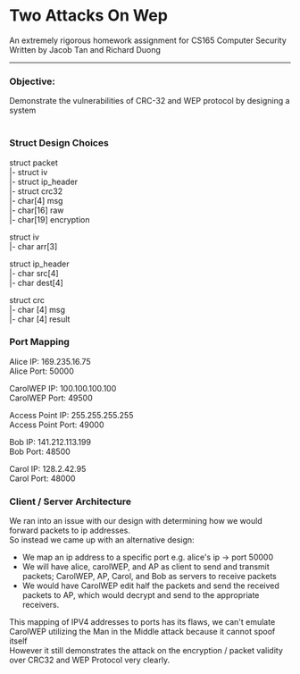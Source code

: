 # Two Attacks On Wep
An extremely rigorous homework assignment for CS165 Computer Security
Written by Jacob Tan and Richard Duong

-----------------------------------------------------------------------------------------------------------------------

### Objective:
Demonstrate the vulnerabilities of CRC-32 and WEP protocol by designing a system 
<br><br>

### Struct Design Choices
struct packet<br>
 |- struct iv<br>
 |- struct ip_header<br>
 |- struct crc32<br>
 |- char[4] msg<br>
 |- char[16] raw<br>
 |- char[19] encryption<br>

struct iv<br>
 |- char arr[3]<br>

struct ip_header<br>
 |- char src[4]<br>
 |- char dest[4]<br>

struct crc<br>
 |- char [4] msg<br>
 |- char [4] result<br>
 
### Port Mapping
Alice IP:           169.235.16.75<br>
Alice Port:         50000<br>

CarolWEP IP:        100.100.100.100<br>
CarolWEP Port:      49500<br>

Access Point IP:    255.255.255.255<br>
Access Point Port:  49000<br>

Bob IP:             141.212.113.199<br>
Bob Port:           48500<br>

Carol IP:           128.2.42.95<br>
Carol Port:         48000<br>

### Client / Server Architecture
We ran into an issue with our design with determining how we would forward packets to ip addresses.<br>
So instead we came up with an alternative design:<br>
- We map an ip address to a specific port e.g. alice's ip -> port 50000<br>
- We will have alice, carolWEP, and AP as client to send and transmit packets; CarolWEP, AP, Carol, and Bob as servers to receive packets<br>
- We would have CarolWEP edit half the packets and send the received packets to AP, which would decrypt and send to the appropriate receivers.<br>

This mapping of IPV4 addresses to ports has its flaws, we can't emulate CarolWEP utilizing the Man in the Middle attack because it cannot spoof itself<br>
However it still demonstrates the attack on the encryption / packet validity over CRC32 and WEP Protocol very clearly.<br>


